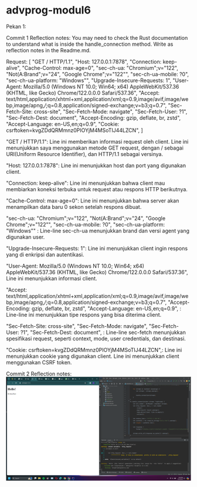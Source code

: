 # advprog-modul6

Pekan 1:

Commit 1 Reflection notes: You may need to check the Rust documentation to understand what is inside the
handle_connection method. Write as reflection notes in the Readme.md.

Request: [
"GET / HTTP/1.1",
"Host: 127.0.0.1:7878",
"Connection: keep-alive",
"Cache-Control: max-age=0",
"sec-ch-ua: \"Chromium\";v=\"122\", \"Not(A:Brand\";v=\"24\", \"Google Chrome\";v=\"122\"",
"sec-ch-ua-mobile: ?0",
"sec-ch-ua-platform: \"Windows\"",
"Upgrade-Insecure-Requests: 1",
"User-Agent: Mozilla/5.0 (Windows NT 10.0; Win64; x64) AppleWebKit/537.36 (KHTML, like Gecko) Chrome/122.0.0.0 Safari/537.36",
"Accept: text/html,application/xhtml+xml,application/xml;q=0.9,image/avif,image/webp,image/apng,*/*;q=0.8,application/signed-exchange;v=b3;q=0.7",
"Sec-Fetch-Site: cross-site",
"Sec-Fetch-Mode: navigate",
"Sec-Fetch-User: ?1",
"Sec-Fetch-Dest: document",
"Accept-Encoding: gzip, deflate, br, zstd",
"Accept-Language: en-US,en;q=0.9",
"Cookie: csrftoken=kvgZDdQRMmnz0PIOYjM4MSoTIJ44LZCN",
]

"GET / HTTP/1.1": Line ini memberikan informasi request oleh client. Line ini menunjukkan saya menggunakan metode GET request,
dengan / sebagai URI(Uniform Resource Identifier), dan HTTP/1.1 sebagai versinya.

"Host: 127.0.0.1:7878": Line ini menunjukkan host dan port yang digunakan client.

"Connection: keep-alive": Line ini menunjukkan bahwa client mau membiarkan koneksi terbuka untuk request atau respons HTTP berikutnya.

"Cache-Control: max-age=0": Line ini menunjukkan bahwa server akan menampilkan data baru 0 sekon setelah respons dibuat.

"sec-ch-ua: \"Chromium\";v=\"122\", \"Not(A:Brand\";v=\"24\", \"Google Chrome\";v=\"122\"",
"sec-ch-ua-mobile: ?0",
"sec-ch-ua-platform: \"Windows\""
: Line-line sec-ch-ua menunjukkan brand dan versi agent yang digunakan user.

"Upgrade-Insecure-Requests: 1": Line ini menunjukkan client ingin respons yang di enkripsi dan autentikasi.

"User-Agent: Mozilla/5.0 (Windows NT 10.0; Win64; x64) AppleWebKit/537.36 (KHTML, like Gecko) Chrome/122.0.0.0 Safari/537.36",
Line ini menunjukkan informasi client.

"Accept: text/html,application/xhtml+xml,application/xml;q=0.9,image/avif,image/webp,image/apng,*/*;q=0.8,application/signed-exchange;v=b3;q=0.7",
"Accept-Encoding: gzip, deflate, br, zstd",
"Accept-Language: en-US,en;q=0.9",
: Line-line ini menunjukkan tipe respons yang bisa diterima client.

"Sec-Fetch-Site: cross-site",
"Sec-Fetch-Mode: navigate",
"Sec-Fetch-User: ?1",
"Sec-Fetch-Dest: document",
: Line-line sec-fetch menunjukkan spesifikasi request, seperti context, mode, user credentials, dan destinasi.

"Cookie: csrftoken=kvgZDdQRMmnz0PIOYjM4MSoTIJ44LZCN",: Line ini menunjukkan cookie yang digunakan client. Line ini menunjukkan client
menggunakan CSRF token.


Commit 2 Reflection notes:
<img src="assets/images/commit2.png">